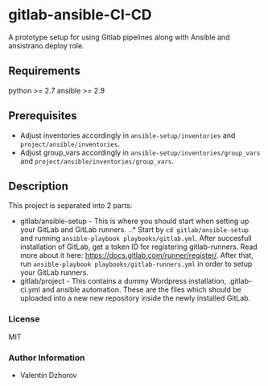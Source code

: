 # gitlab-ansible-CI-CD

A prototype setup for using Gitlab pipelines along with Ansible and ansistrano.deploy role.

## Requirements

python >= 2.7
ansible >= 2.9

## Prerequisites

* Adjust inventories accordingly in `ansible-setup/inventories` and `project/ansible/inventories`.
* Adjust group_vars accordingly in `ansible-setup/inventories/group_vars` and `project/ansible/inventories/group_vars`.

## Description

This project is separated into 2 parts:

* gitlab/ansible-setup - This is where you should start when setting up your GitLab and GitLab runners.
..* Start by `cd gitlab/ansible-setup` and running `ansible-playbook playbooks/gitlab.yml`. After succesfull installation of GitLab, get a token ID for registering gitlab-runners. Read more about it here: https://docs.gitlab.com/runner/register/. After that, run `ansible-playbook playbooks/gitlab-runners.yml` in order to setup your GitLab runners.
* gitlab/project - This contains a dummy Wordpress installation, .gitlab-ci.yml and ansible automation. These are the files which should be uploaded into a new new repository inside the newly installed GitLab.

### License

MIT

### Author Information

* Valentin Dzhorov
